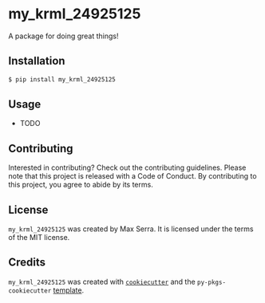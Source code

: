 # my_krml_24925125

A package for doing great things!

## Installation

```bash
$ pip install my_krml_24925125
```

## Usage

- TODO

## Contributing

Interested in contributing? Check out the contributing guidelines. Please note that this project is released with a Code of Conduct. By contributing to this project, you agree to abide by its terms.

## License

`my_krml_24925125` was created by Max Serra. It is licensed under the terms of the MIT license.

## Credits

`my_krml_24925125` was created with [`cookiecutter`](https://cookiecutter.readthedocs.io/en/latest/) and the `py-pkgs-cookiecutter` [template](https://github.com/py-pkgs/py-pkgs-cookiecutter).
